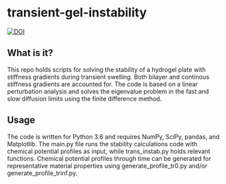 # transient-gel-instability
[![DOI](https://zenodo.org/badge/228347477.svg)](https://zenodo.org/badge/latestdoi/228347477)

## What is it? 
This repo holds scripts for solving the stability of a hydrogel plate with stiffness gradients during transient swelling. Both bilayer and continous stiffness gradients are accounted for. The code is based on a linear perturbation analysis and solves the eigenvalue problem in the fast and slow diffusion limits using the finite difference method. 

## Usage
The code is written for Python 3.6 and requires NumPy, SciPy, pandas, and Matplotlib. The main.py file runs the stability calculations code with chemical potential profiles as input, while trans_instab.py holds relevant functions. Chemical potential profiles through time can be generated for representative material properties using generate_profile_tr0.py and/or generate_profile_trinf.py.  


